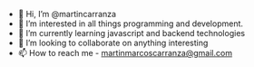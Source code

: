 - 👋 Hi, I’m @martincarranza
- 👀 I’m interested in all things programming and development.
- 🌱 I’m currently learning javascript and backend technologies
- 💞️ I’m looking to collaborate on anything interesting
- 📫 How to reach me - martinmarcoscarranza@gmail.com

